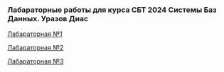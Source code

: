 ### Лабараторные работы для курса СБТ 2024 Системы Баз Данных. Уразов Диас
  [Лабараторная №1](./lab-1/README.md)
  
  [Лабараторная №2](./lab-2/README.md)

  [Лабараторная №3](./lab-3/README.md)